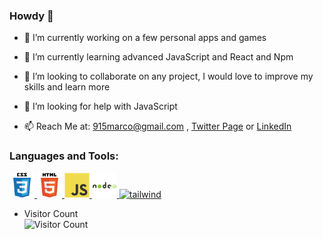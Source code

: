 ### Howdy 👋





- 🔭 I’m currently working on a few personal apps and games 
- 🌱 I’m currently learning advanced JavaScript and React and Npm
- 👯 I’m looking to collaborate on any project, I would love to improve my skills and learn more 
- 🤔 I’m looking for help with JavaScript

- 📫 Reach Me at: 915marco@gmail.com , [Twitter Page](https://twitter.com/SBMarco33) or [LinkedIn](https://www.linkedin.com/in/marco-moya-6b806b198/)

<h3 align="left">Languages and Tools:</h3>
<p align="left"> <a href="https://www.w3schools.com/css/" target="_blank" rel="noreferrer"> <img src="https://raw.githubusercontent.com/devicons/devicon/master/icons/css3/css3-original-wordmark.svg" alt="css3" width="40" height="40"/> </a> <a href="https://www.w3.org/html/" target="_blank" rel="noreferrer"> <img src="https://raw.githubusercontent.com/devicons/devicon/master/icons/html5/html5-original-wordmark.svg" alt="html5" width="40" height="40"/> </a> <a href="https://developer.mozilla.org/en-US/docs/Web/JavaScript" target="_blank" rel="noreferrer"> <img src="https://raw.githubusercontent.com/devicons/devicon/master/icons/javascript/javascript-original.svg" alt="javascript" width="40" height="40"/>
 <a href="https://nodejs.org" target="_blank" rel="noreferrer"> <img src="https://raw.githubusercontent.com/devicons/devicon/master/icons/nodejs/nodejs-original-wordmark.svg" alt="nodejs" width="40" height="40"/> </a> <a href="https://tailwindcss.com/" target="_blank" rel="noreferrer"> <img src="https://www.vectorlogo.zone/logos/tailwindcss/tailwindcss-icon.svg" alt="tailwind" width="40" height="40"/> </a> </p>

<!-- <p><img align="center" src="https://github-readme-streak-stats.herokuapp.com/?user=marcomoya1&" alt="marcomoya1" /></p> -->
- Visitor Count   
![Visitor Count](https://profile-counter.glitch.me/{MarcoMoya1}/count.svg)







